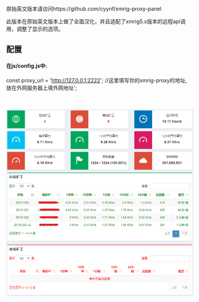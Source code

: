 原始英文版本请访问https://github.com/cyynf/xmrig-proxy-panel

此版本在原始英文版本上做了全面汉化，并且适配了xmrig5.x版本的远程api调用，调整了显示的选项。

## 配置 ##
#### 在js/config.js中: ####
const proxy_url = 'http://127.0.0.1:2222'; //这里填写你的xmrig-proxy的地址, 放在外网服务器上填外网地址';

<br><br>
![Image text](https://github.com/poppy7921/xmrig-proxy-panel/blob/master/img/image1.png)
